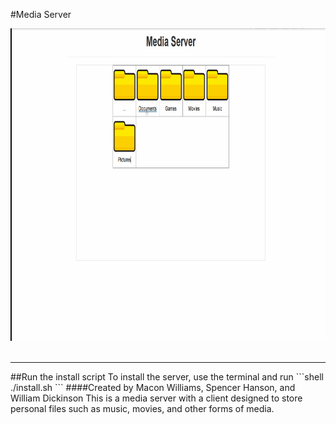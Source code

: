 #Media Server
<div align="center">
<img src="media/demo_latest.gif" width="800" height="500" />
</div>
<br />
<hr />
##Run the install script
To install the server, use the terminal and run
```shell
./install.sh
```
####Created by Macon Williams, Spencer Hanson, and William Dickinson
This is a media server with a client designed to store personal files such as music, movies, and other forms of media. 
